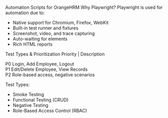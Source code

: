 
Automation Scripts for OrangeHRM
Why Playwright?
  Playwright is used for automation due to:
- Native support for Chromium, Firefox, WebKit
- Built-in test runner and fixtures
- Screenshot, video, and trace capturing
- Auto-waiting for elements
- Rich HTML reports



 Test Types & Prioritization
  Priority | Description                          

 P0         Login, Add Employee, Logout          
 P1         Edit/Delete Employee, View Records   
 P2         Role-based access, negative scenarios

  Test Types:
- Smoke Testing
- Functional Testing (CRUD)
- Negative Testing
- Role-Based Access Control (RBAC)

